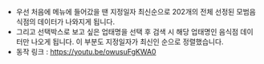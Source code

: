 - 우선 처음에 메뉴에 들어갔을 땐 지정일자 최신순으로 202개의 전체 선정된 모범음식점의 데이터가 나와지게 됩니다.
- 그리고 선택박스로 보고 싶은 업태명을 선택 후 검색 시 해당 업태명인 음식점 데이터만 나오게 됩니다. 이 부분도 지정일자가 최신인 순으로 정렬했습니다.
- 동작 링크 : https://youtu.be/owusuFgKWA0
